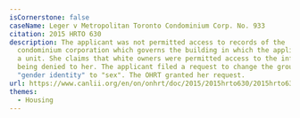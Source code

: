 ```yaml
---
isCornerstone: false
caseName: Leger v Metropolitan Toronto Condominium Corp. No. 933
citation: 2015 HRTO 630
description: The applicant was not permitted access to records of the
  condominium corporation which governs the building in which the applicant owns
  a unit. She claims that white owners were permitted access to the information
  being denied to her. The applicant filed a request to change the ground of
  "gender identity" to "sex". The OHRT granted her request.
url: https://www.canlii.org/en/on/onhrt/doc/2015/2015hrto630/2015hrto630.html?resultIndex=1
themes:
  - Housing
---
```

